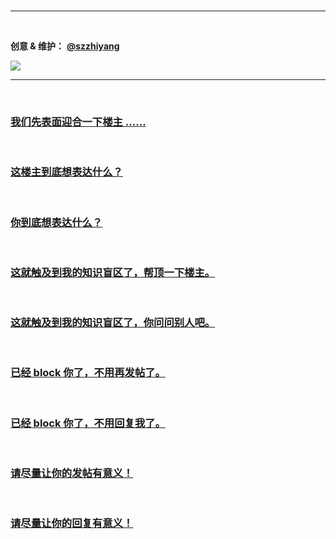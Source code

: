 
<br>

---

<br>

**创意 & 维护：** [**@szzhiyang**](https://github.com/szzhiyang)

![](https://github.com/szzhiyang/Pics/raw/master/PerfectWindows/Pay.jpg)

---

<br>

### [我们先表面迎合一下楼主 ……](https://i.imgur.com/2vIFuU8.jpg)

<br>

### [这楼主到底想表达什么？](https://i.imgur.com/QnQo2c6.jpg)

<br>

### [你到底想表达什么？](https://i.imgur.com/Z2NN0RQ.jpg)

<br>

### [这就触及到我的知识盲区了，帮顶一下楼主。](https://i.imgur.com/iZ5PphU.jpg)

<br>

### [这就触及到我的知识盲区了，你问问别人吧。](https://i.imgur.com/UFQrJJU.jpg)

<br>

### [已经 block 你了，不用再发帖了。](https://i.imgur.com/A0KzTyp.jpg)

<br>

### [已经 block 你了，不用回复我了。](https://i.imgur.com/jB1QS3Z.jpg)

<br>

### [请尽量让你的发帖有意义！](https://i.imgur.com/qtC8eeM.jpg)

<br>

### [请尽量让你的回复有意义！](https://i.imgur.com/OI95Niu.jpg)
